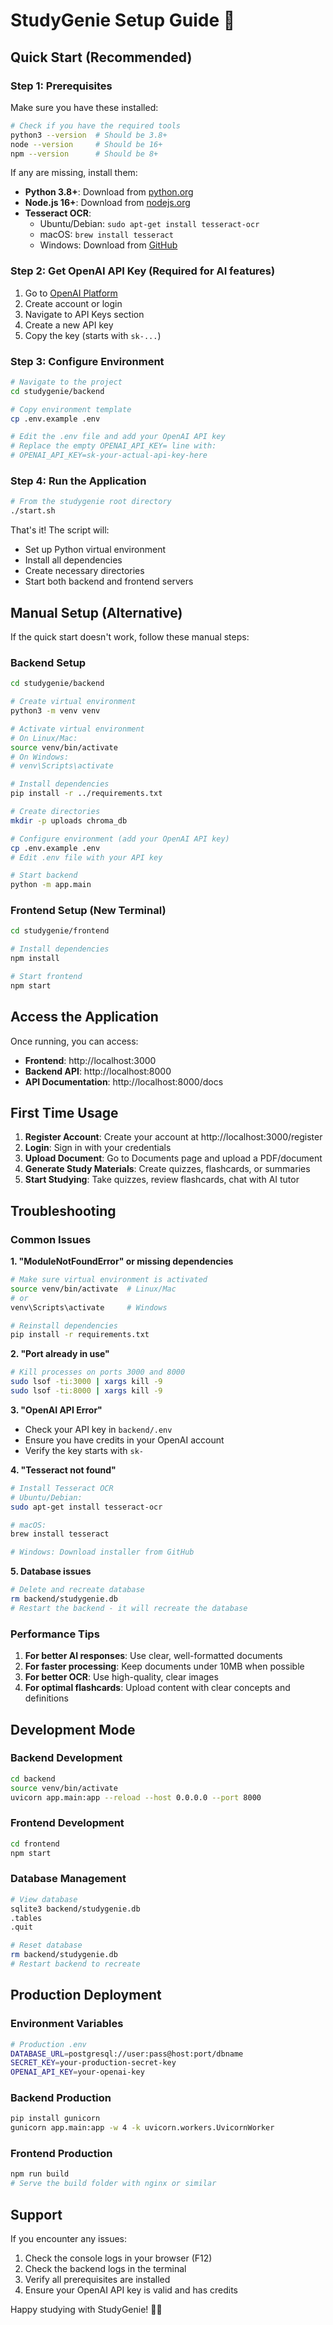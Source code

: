 # StudyGenie Setup Guide 🚀

## Quick Start (Recommended)

### Step 1: Prerequisites
Make sure you have these installed:
```bash
# Check if you have the required tools
python3 --version  # Should be 3.8+
node --version     # Should be 16+
npm --version      # Should be 8+
```

If any are missing, install them:
- **Python 3.8+**: Download from [python.org](https://python.org)
- **Node.js 16+**: Download from [nodejs.org](https://nodejs.org)
- **Tesseract OCR**: 
  - Ubuntu/Debian: `sudo apt-get install tesseract-ocr`
  - macOS: `brew install tesseract`
  - Windows: Download from [GitHub](https://github.com/UB-Mannheim/tesseract/wiki)

### Step 2: Get OpenAI API Key (Required for AI features)
1. Go to [OpenAI Platform](https://platform.openai.com)
2. Create account or login
3. Navigate to API Keys section
4. Create a new API key
5. Copy the key (starts with `sk-...`)

### Step 3: Configure Environment
```bash
# Navigate to the project
cd studygenie/backend

# Copy environment template
cp .env.example .env

# Edit the .env file and add your OpenAI API key
# Replace the empty OPENAI_API_KEY= line with:
# OPENAI_API_KEY=sk-your-actual-api-key-here
```

### Step 4: Run the Application
```bash
# From the studygenie root directory
./start.sh
```

That's it! The script will:
- Set up Python virtual environment
- Install all dependencies
- Create necessary directories
- Start both backend and frontend servers

## Manual Setup (Alternative)

If the quick start doesn't work, follow these manual steps:

### Backend Setup
```bash
cd studygenie/backend

# Create virtual environment
python3 -m venv venv

# Activate virtual environment
# On Linux/Mac:
source venv/bin/activate
# On Windows:
# venv\Scripts\activate

# Install dependencies
pip install -r ../requirements.txt

# Create directories
mkdir -p uploads chroma_db

# Configure environment (add your OpenAI API key)
cp .env.example .env
# Edit .env file with your API key

# Start backend
python -m app.main
```

### Frontend Setup (New Terminal)
```bash
cd studygenie/frontend

# Install dependencies
npm install

# Start frontend
npm start
```

## Access the Application

Once running, you can access:
- **Frontend**: http://localhost:3000
- **Backend API**: http://localhost:8000
- **API Documentation**: http://localhost:8000/docs

## First Time Usage

1. **Register Account**: Create your account at http://localhost:3000/register
2. **Login**: Sign in with your credentials
3. **Upload Document**: Go to Documents page and upload a PDF/document
4. **Generate Study Materials**: Create quizzes, flashcards, or summaries
5. **Start Studying**: Take quizzes, review flashcards, chat with AI tutor

## Troubleshooting

### Common Issues

**1. "ModuleNotFoundError" or missing dependencies**
```bash
# Make sure virtual environment is activated
source venv/bin/activate  # Linux/Mac
# or
venv\Scripts\activate     # Windows

# Reinstall dependencies
pip install -r requirements.txt
```

**2. "Port already in use"**
```bash
# Kill processes on ports 3000 and 8000
sudo lsof -ti:3000 | xargs kill -9
sudo lsof -ti:8000 | xargs kill -9
```

**3. "OpenAI API Error"**
- Check your API key in `backend/.env`
- Ensure you have credits in your OpenAI account
- Verify the key starts with `sk-`

**4. "Tesseract not found"**
```bash
# Install Tesseract OCR
# Ubuntu/Debian:
sudo apt-get install tesseract-ocr

# macOS:
brew install tesseract

# Windows: Download installer from GitHub
```

**5. Database issues**
```bash
# Delete and recreate database
rm backend/studygenie.db
# Restart the backend - it will recreate the database
```

### Performance Tips

1. **For better AI responses**: Use clear, well-formatted documents
2. **For faster processing**: Keep documents under 10MB when possible
3. **For better OCR**: Use high-quality, clear images
4. **For optimal flashcards**: Upload content with clear concepts and definitions

## Development Mode

### Backend Development
```bash
cd backend
source venv/bin/activate
uvicorn app.main:app --reload --host 0.0.0.0 --port 8000
```

### Frontend Development
```bash
cd frontend
npm start
```

### Database Management
```bash
# View database
sqlite3 backend/studygenie.db
.tables
.quit

# Reset database
rm backend/studygenie.db
# Restart backend to recreate
```

## Production Deployment

### Environment Variables
```bash
# Production .env
DATABASE_URL=postgresql://user:pass@host:port/dbname
SECRET_KEY=your-production-secret-key
OPENAI_API_KEY=your-openai-key
```

### Backend Production
```bash
pip install gunicorn
gunicorn app.main:app -w 4 -k uvicorn.workers.UvicornWorker
```

### Frontend Production
```bash
npm run build
# Serve the build folder with nginx or similar
```

## Support

If you encounter any issues:
1. Check the console logs in your browser (F12)
2. Check the backend logs in the terminal
3. Verify all prerequisites are installed
4. Ensure your OpenAI API key is valid and has credits

Happy studying with StudyGenie! 🧠✨